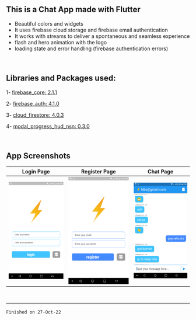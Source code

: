 ## This is a **Chat App** made with Flutter

- Beautiful colors and widgets
- It uses firebase cloud storage and firebase email authentication
- It works with streams to deliver a spontaneous and seamless experience
- flash and hero animation with the logo
- loading state and error handling (firebase authentication errors)

</br>

## Libraries and Packages used:
1- <a href="https://pub.dev/packages/firbase_core">firebase_core: 2.1.1</a>

2- <a href="https://pub.dev/packages/firebase_auth">firebase_auth: 4.1.0</a>

3- <a href="https://pub.dev/packages/cloud_firestore">cloud_firestore: 4.0.3</a>

4- <a href="https://pub.dev/packages/modal_progress_hud_nsn">modal_progress_hud_nsn: 0.3.0</a>

</br>

## App Screenshots

| Login Page |Register Page | Chat Page |
| :-: | :-: | :-: |
|<img src="show/login.png" alt="Login Screen"/>|<img src="show/register.png" alt="Register Screen"/>|<img src="show/chat.png" alt="Chat Screen"/>|

</br>

---
`Finished on 27-Oct-22`